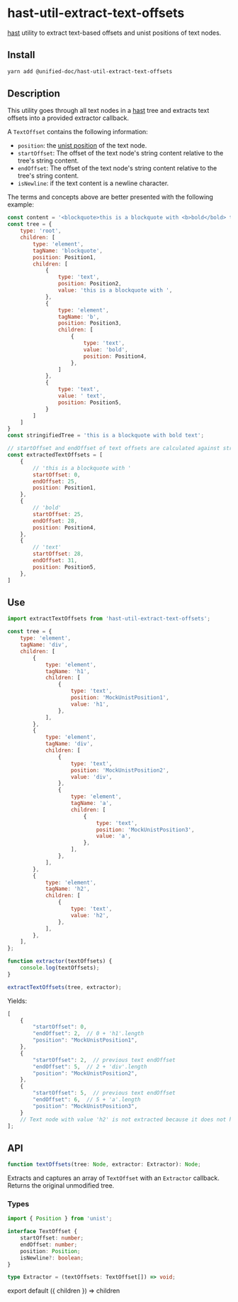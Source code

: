 # hast-util-extract-text-offsets
[hast][hast] utility to extract text-based offsets and unist positions of text nodes.


## Install
```sh
yarn add @unified-doc/hast-util-extract-text-offsets
```


## Description
This utility goes through all text nodes in a [hast][hast] tree and extracts text offsets into a provided extractor callback.

A `TextOffset` contains the following information:
- `position`: the [unist position][position] of the text node.
- `startOffset`: The offset of the text node's string content relative to the tree's string content.
- `endOffset`: The offset of the text node's string content relative to the tree's string content.
- `isNewline`: if the text content is a newline character.

The terms and concepts above are better presented with the following example:

```js
const content = '<blockquote>this is a blockquote with <b>bold</bold> text';
const tree = {
	type: 'root',
	children: [
		type: 'element',
		tagName: 'blockquote',
		position: Position1,
		children: [
			{
				type: 'text',
				position: Position2,
				value: 'this is a blockquote with ',
			},
			{
				type: 'element',
				tagName: 'b',
				position: Position3,
				children: [
					{
						type: 'text',
						value: 'bold',
						position: Position4,
					},
				]
			},
			{
				type: 'text',
				value: ' text',
				position: Position5,
			}
		]
	]
}
const stringifiedTree = 'this is a blockquote with bold text';

// startOffset and endOffset of text offsets are calculated against stringifiedTree
const extractedTextOffsets = [
	{
		// 'this is a blockquote with '
		startOffset: 0,
		endOffset: 25,
		position: Position1,
	},
	{
		// 'bold'
		startOffset: 25,
		endOffset: 28,
		position: Position4,
	},
	{
		// 'text'
		startOffset: 28,
		endOffset: 31,
		position: Position5,
	},
]
```


## Use
```js
import extractTextOffsets from 'hast-util-extract-text-offsets';

const tree = {
	type: 'element',
	tagName: 'div',
	children: [
		{
			type: 'element',
			tagName: 'h1',
			children: [
				{
					type: 'text',
					position: 'MockUnistPosition1',
					value: 'h1',
				},
			],
		},
		{
			type: 'element',
			tagName: 'div',
			children: [
				{
					type: 'text',
					position: 'MockUnistPosition2',
					value: 'div',
				},
				{
					type: 'element',
					tagName: 'a',
					children: [
						{
							type: 'text',
							position: 'MockUnistPosition3',
							value: 'a',
						},
					],
				},
			],
		},
		{
			type: 'element',
			tagName: 'h2',
			children: [
				{
					type: 'text',
					value: 'h2',
				},
			],
		},
	],
};

function extractor(textOffsets) {
	console.log(textOffsets);
}

extractTextOffsets(tree, extractor);
```

Yields:

```js
[
	{
		"startOffset": 0,
		"endOffset": 2,  // 0 + 'h1'.length
		"position": "MockUnistPosition1",
	},
	{
		"startOffset": 2,  // previous text endOffset
		"endOffset": 5,  // 2 + 'div'.length
		"position": "MockUnistPosition2",
	},
	{
		"startOffset": 5,  // previous text endOffset
		"endOffset": 6,  // 5 + 'a'.length
		"position": "MockUnistPosition3",
	}
	// Text node with value 'h2' is not extracted because it does not have a source unist position
];
```


## API
```ts
function textOffsets(tree: Node, extractor: Extractor): Node;
```
Extracts and captures an array of `TextOffset` with an `Extractor` callback.  Returns the original unmodified tree.


### Types
```ts
import { Position } from 'unist';

interface TextOffset {
	startOffset: number;
	endOffset: number;
	position: Position;
	isNewline?: boolean;
}

type Extractor = (textOffsets: TextOffset[]) => void;
```

<!-- Links -->
[hast]: https://github.com/syntax-tree/hast
[position]: https://github.com/syntax-tree/unist#position

<!-- Hack to make importing mdx work in docz/gatsby... -->
export default ({ children }) => children
